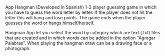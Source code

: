App Hangman (Developed in Spanish)
1-2 player guessing game in which you have to guess the word letter by letter. If the player does not hit the letter this will hang and lose points. The game ends when the player guesses the word or hangs himself/herself.

Hangman App let you select the word by category which are text (.txt) files that are created and in which words can be added in the option "Agregar Palabras". When playing the hangman draw can be a drawing face or a photograph.
